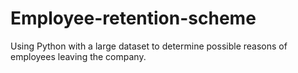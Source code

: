 # Employee-retention-scheme
Using Python with a large dataset to determine possible reasons of employees leaving the company.
